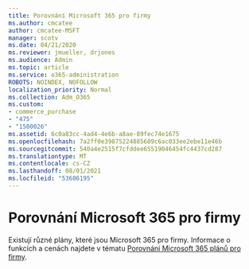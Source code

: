 ```yaml
---
title: Porovnání Microsoft 365 pro firmy
ms.author: cmcatee
author: cmcatee-MSFT
manager: scotv
ms.date: 04/21/2020
ms.reviewer: jmueller, drjones
ms.audience: Admin
ms.topic: article
ms.service: o365-administration
ROBOTS: NOINDEX, NOFOLLOW
localization_priority: Normal
ms.collection: Adm_O365
ms.custom:
- commerce_purchase
- "475"
- "1500026"
ms.assetid: 6c0a83cc-4ad4-4e6b-a8ae-89fec74e1675
ms.openlocfilehash: 7a2ff0e39875224885689c6ac033ee2ebe11e46b
ms.sourcegitcommit: 540a4e2515f7cfddee65519046454fc4437cd287
ms.translationtype: MT
ms.contentlocale: cs-CZ
ms.lasthandoff: 08/01/2021
ms.locfileid: "53686195"
---
```

# <a name="compare-microsoft-365-for-business"></a>Porovnání Microsoft 365 pro firmy

Existují různé plány, které jsou Microsoft 365 pro firmy. Informace o funkcích a cenách najdete v tématu [Porovnání Microsoft 365 plánů pro firmy](https://www.microsoft.com/microsoft-365/business/compare-all-microsoft-365-business-products).  